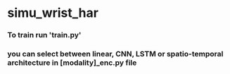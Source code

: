# simu_wrist_har

### To train run 'train.py'

### you can select between linear, CNN, LSTM or spatio-temporal architecture in [modality]_enc.py file



 
